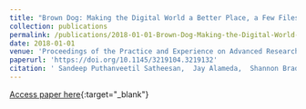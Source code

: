 ```yaml
---
title: "Brown Dog: Making the Digital World a Better Place, a Few Files at a Time"
collection: publications
permalink: /publications/2018-01-01-Brown-Dog-Making-the-Digital-World-a-Better-Place-a-Few-Files-at-a-Time
date: 2018-01-01
venue: 'Proceedings of the Practice and Experience on Advanced Research Computing'
paperurl: 'https://doi.org/10.1145/3219104.3219132'
citation: ' Sandeep Puthanveetil Satheesan,  Jay Alameda,  Shannon Bradley,  Michael Dietze,  Benjamin Galewsky,  Gregory Jansen,  Rob Kooper,  Praveen Kumar,  Jong Lee,  Richard Marciano,  Luigi Marini,  Barbara S. Minsker,  Christopher M. Navarro,  Arthur Schmidt,  Marcus Slavenas,  William C. Sullivan,  Bing Zhang,  Yan Zhao,  Inna Zharnitsky,  Kenton McHenry, &quot;Brown Dog: Making the Digital World a Better Place, a Few Files at a Time.&quot; Proceedings of the Practice and Experience on Advanced Research Computing, 2018.'
---
```

[Access paper here](https://doi.org/10.1145/3219104.3219132){:target="_blank"}
